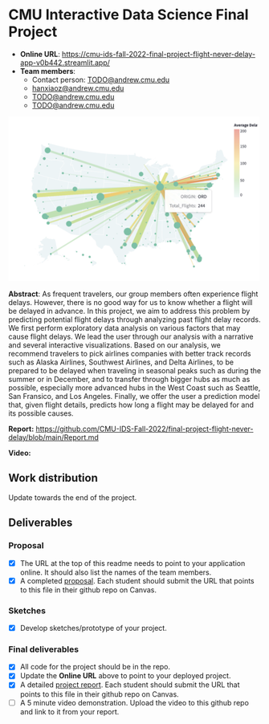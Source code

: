 # CMU Interactive Data Science Final Project

* **Online URL**: https://cmu-ids-fall-2022-final-project-flight-never-delay-app-v0b442.streamlit.app/
* **Team members**:
  * Contact person: TODO@andrew.cmu.edu
  * hanxiaoz@andrew.cmu.edu
  * TODO@andrew.cmu.edu
  * TODO@andrew.cmu.edu

<img src="image/Chicago.png" alt="summary image" width="500"/>

**Abstract**: As frequent travelers, our group members often experience flight delays. However, there is no good way for us to know whether a flight will be delayed in advance. In this project, we aim to address this problem by predicting potential flight delays through analyzing past flight delay records. We first perform exploratory data analysis on various factors that may cause flight delays. We lead the user through our analysis with a narrative and several interactive visualizations. Based on our analysis, we recommend travelers to pick airlines companies with better track records such as Alaska Airlines, Southwest Airlines, and Delta Airlines, to be prepared to be delayed when traveling in seasonal peaks such as during the summer or in December, and to transfer through bigger hubs as much as possible, especially more advanced hubs in the West Coast such as Seattle, San Fransico, and Los Angeles. Finally, we offer the user a prediction model that, given flight details, predicts how long a flight may be delayed for and its possible causes.

**Report:** https://github.com/CMU-IDS-Fall-2022/final-project-flight-never-delay/blob/main/Report.md

**Video:**

## Work distribution

Update towards the end of the project.

## Deliverables

### Proposal

- [x] The URL at the top of this readme needs to point to your application online. It should also list the names of the team members.
- [x] A completed [proposal](Proposal.md). Each student should submit the URL that points to this file in their github repo on Canvas.

### Sketches

- [x] Develop sketches/prototype of your project.

### Final deliverables

- [x] All code for the project should be in the repo.
- [x] Update the **Online URL** above to point to your deployed project.
- [x] A detailed [project report](Report.md).  Each student should submit the URL that points to this file in their github repo on Canvas.
- [ ] A 5 minute video demonstration.  Upload the video to this github repo and link to it from your report.
